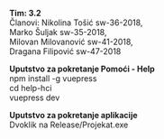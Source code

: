 <strong> Tim: 3.2 </strong> </br>
Članovi: Nikolina Tošić sw-36-2018, </br>
         Marko Šuljak sw-35-2018, </br>
         Milovan Milovanović sw-41-2018, </br> 
         Dragana Filipović sw-47-2018 </br>

<strong> Uputstvo za pokretanje Pomoći - Help </strong> </br>
  npm install -g vuepress </br>
  cd help-hci </br>
  vuepress dev </br>
  
<strong> Uputstvo za pokretanje aplikacije </strong> </br>
  Dvoklik na Release/Projekat.exe
  
  
  
